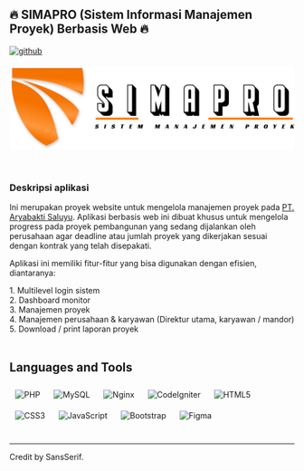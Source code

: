 ## 🔥 SIMAPRO (Sistem Informasi Manajemen Proyek) Berbasis Web 🔥  
  

<a href="https://github.com/rizqisetiaji7" target="_blank">
<img src=https://img.shields.io/badge/github-%2324292e.svg?&style=for-the-badge&logo=github&logoColor=white alt=github style="margin-bottom: 5px;" />
</a>  
  
<br />

![SIMAPRO Logo](/assets/img/simapro/logo-text.svg)

<br />


### Deskripsi aplikasi  
Ini merupakan proyek website untuk mengelola manajemen proyek pada [PT. Aryabakti Saluyu](https://ptaryabaktisaluyu.com/). Aplikasi berbasis web ini dibuat khusus untuk mengelola progress pada proyek pembangunan yang sedang dijalankan oleh perusahaan agar deadline atau jumlah proyek yang dikerjakan sesuai dengan kontrak yang telah disepakati.

Aplikasi ini memiliki fitur-fitur yang bisa digunakan dengan efisien, diantaranya:
<div align="left">
1. Multilevel login sistem <br />
2. Dashboard monitor <br />
3. Manajemen proyek <br />
4. Manajemen perusahaan & karyawan (Direktur utama, karyawan / mandor) <br />
5. Download / print laporan proyek <br />
</div>
  
<br/>  

## Languages and Tools  
<div align="left">  
<img style="margin: 10px" src="https://profilinator.rishav.dev/skills-assets/php-original.svg" alt="PHP" height="38" />  
<img style="margin: 10px" src="https://profilinator.rishav.dev/skills-assets/mysql-original-wordmark.svg" alt="MySQL" height="38" />
<img style="margin: 10px" src="https://profilinator.rishav.dev/skills-assets/nginx-original.svg" alt="Nginx" height="38" />  
<img style="margin: 10px" src="https://profilinator.rishav.dev/skills-assets/codeigniter.svg" alt="CodeIgniter" height="38" />  
<img style="margin: 10px" src="https://profilinator.rishav.dev/skills-assets/html5-original-wordmark.svg" alt="HTML5" height="38" />  
<img style="margin: 10px" src="https://profilinator.rishav.dev/skills-assets/css3-original-wordmark.svg" alt="CSS3" height="38" />  
<img style="margin: 10px" src="https://profilinator.rishav.dev/skills-assets/javascript-original.svg" alt="JavaScript" height="38" />  
<img style="margin: 10px" src="https://profilinator.rishav.dev/skills-assets/bootstrap-plain.svg" alt="Bootstrap" height="38" />    
<img style="margin: 10px" src="https://profilinator.rishav.dev/skills-assets/figma-icon.svg" alt="Figma" height="38" />  
</div>  

<br/>

----
<div align="left">Credit by SansSerif.</div>